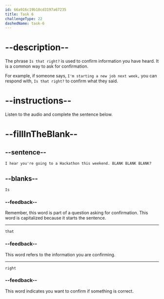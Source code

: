 ```yaml
---
id: 66a916c19b18cd3197a67235
title: Task 6
challengeType: 22
dashedName: task-6
---
```


<!--
AUDIO REFERENCE:
Bob: I hear you're going to a Hackathon this weekend. Is that right?
-->

# --description--

The phrase `Is that right?` is used to confirm information you have heard. It is a common way to ask for confirmation. 

For example, if someone says, `I'm starting a new job next week,` you can respond with, `Is that right?` to confirm what they said.

# --instructions--

Listen to the audio and complete the sentence below.

# --fillInTheBlank--

## --sentence--

`I hear you're going to a Hackathon this weekend. BLANK BLANK BLANK?`

## --blanks--

`Is`

### --feedback--

Remember, this word is part of a question asking for confirmation. This word is capitalized because it starts the sentence.

---
`that`

### --feedback--

This word refers to the information you are confirming.

---
`right`

### --feedback--

This word indicates you want to confirm if something is correct.
